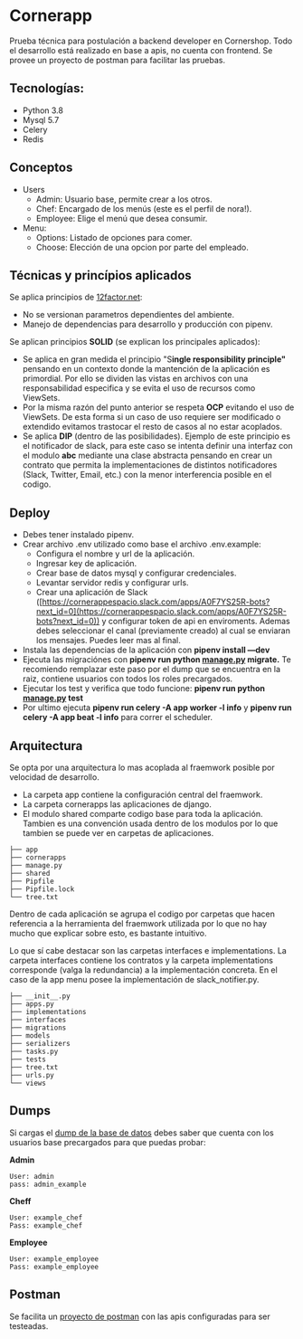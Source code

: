 # Cornerapp

Prueba técnica para postulación a backend developer en Cornershop. Todo el desarrollo está realizado en base a apis, no cuenta con frontend. Se provee un proyecto de postman para facilitar las pruebas.

## **Tecnologías**:

- Python 3.8
- Mysql 5.7
- Celery
- Redis

## Conceptos

- Users
    - Admin: Usuario base, permite crear a los otros.
    - Chef: Encargado de los menús (este es el perfil de nora!).
    - Employee: Elige el menú que desea consumir.
- Menu:
    - Options: Listado de opciones para comer.
    - Choose: Elección de una opcion por parte del empleado.

## Técnicas y princípios aplicados

Se aplica principios de [12factor.net](https://12factor.net/):

- No se versionan parametros dependientes del ambiente.
- Manejo de dependencias para desarrollo y producción con pipenv.

Se aplican principios **SOLID** (se explican los principales aplicados):

- Se aplica en gran medida el principio "S**ingle responsibility principle"** pensando en un contexto donde la mantención de la aplicación es primordial. Por ello se dividen las vistas en archivos con una responsabilidad especifica y se evita el uso de recursos como ViewSets.
- Por la misma razón del punto anterior se respeta **OCP** evitando el uso de ViewSets. De esta forma si un caso de uso requiere ser modificado o extendido evitamos trastocar el resto de casos al no estar acoplados.
- Se aplica **DIP** (dentro de las posibilidades). Ejemplo de este principio es el notificador de slack, para este caso se intenta definir una interfaz con el modulo **abc** mediante una clase abstracta pensando en crear un contrato que permita la implementaciones de distintos notificadores (Slack, Twitter, Email, etc.) con la menor interferencia posible en el codigo.

## Deploy

- Debes tener instalado pipenv.
- Crear archivo .env utilizado como base el archivo .env.example:
    - Configura el nombre y url de la aplicación.
    - Ingresar key de aplicación.
    - Crear base de datos mysql y configurar credenciales.
    - Levantar servidor redis y configurar urls.
    - Crear una aplicación de Slack ([https://cornerappespacio.slack.com/apps/A0F7YS25R-bots?next_id=0](https://cornerappespacio.slack.com/apps/A0F7YS25R-bots?next_id=0)) y configurar token de api en enviroments. Ademas debes seleccionar el canal (previamente creado) al cual se enviaran los mensajes. Puedes leer mas al final.
- Instala las dependencias de la aplicación con **pipenv install —dev**
- Ejecuta las migraciónes con **pipenv run python [manage.py](http://manage.py) migrate.** Te recomiendo remplazar este paso por el dump que se encuentra en la raiz, contiene usuarios con todos los roles precargados.
- Ejecutar los test y verifica que todo funcione: **pipenv run python [manage.py](http://manage.py) test**
- Por ultimo ejecuta **pipenv run celery -A app worker -l info** y  **pipenv run celery -A app beat -l info** para correr el scheduler.

## Arquitectura

Se opta por una arquitectura lo mas acoplada al fraemwork posible por velocidad de desarrollo.

- La carpeta app contiene la configuración central del fraemwork.
- La carpeta cornerapps las aplicaciones de django.
- El modulo shared comparte codigo base para toda la aplicación. Tambien es una convención usada dentro de los modulos por lo que tambien se puede ver en carpetas de aplicaciones.

```
├── app
├── cornerapps
├── manage.py
├── shared
├── Pipfile
├── Pipfile.lock
└── tree.txt
```

Dentro de cada aplicación se agrupa el codigo por carpetas que hacen referencia a la herramienta del fraemwork utilizada por lo que no hay mucho que explicar sobre esto, es bastante intuitivo. 

Lo que sí cabe destacar son las carpetas interfaces e implementations. La carpeta interfaces contiene los contratos y la carpeta implementations corresponde (valga la redundancia) a la implementación concreta. En el caso de la app menu posee la implementación de slack_notifier.py.

```
├── __init__.py
├── apps.py
├── implementations
├── interfaces
├── migrations
├── models
├── serializers
├── tasks.py
├── tests
├── tree.txt
├── urls.py
└── views
```

## Dumps

Si cargas el [dump de la base de datos](https://github.com/esteban03/Backend-Test-Sanchez/blob/master/dump/dump.sql) debes saber que cuenta con los usuarios base precargados para que puedas probar:

**Admin**

```
User: admin
pass: admin_example
```

**Cheff**

```
User: example_chef
Pass: example_chef
```

**Employee**

```
User: example_employee
Pass: example_employee
```


## Postman

Se facilita un [proyecto de postman](https://github.com/esteban03/Backend-Test-Sanchez/blob/master/dump/rest.postman_collection.json) con las apis configuradas para ser testeadas.
